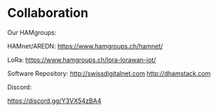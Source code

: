 # Collaboration

Our HAMgroups:

HAMnet/AREDN: https://www.hamgroups.ch/hamnet/

LoRa: https://www.hamgroups.ch/lora-lorawan-iot/

Software Repository:
http://swissdigitalnet.com
http://dhamstack.com


Discord: 

https://discord.gg/Y3VX54zBA4
